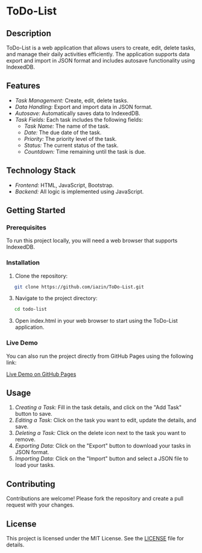 # ToDo-List

## Description

ToDo-List is a web application that allows users to create, edit, delete tasks, and manage their daily activities efficiently. The application supports data export and import in JSON format and includes autosave functionality using IndexedDB.

## Features

- *Task Management:* Create, edit, delete tasks.
- *Data Handling:* Export and import data in JSON format.
- *Autosave:* Automatically saves data to IndexedDB.
- *Task Fields:* Each task includes the following fields:
  - *Task Name:* The name of the task.
  - *Date:* The due date of the task.
  - *Priority:* The priority level of the task.
  - *Status:* The current status of the task.
  - *Countdown:* Time remaining until the task is due.

## Technology Stack

- *Frontend:* HTML, JavaScript, Bootstrap.
- *Backend:* All logic is implemented using JavaScript.

## Getting Started

### Prerequisites

To run this project locally, you will need a web browser that supports IndexedDB.

### Installation

1. Clone the repository:
```sh
   git clone https://github.com/iazin/ToDo-List.git
```
   
3. Navigate to the project directory:
```sh
   cd todo-list
```
   
3. Open index.html in your web browser to start using the ToDo-List application.

### Live Demo

You can also run the project directly from GitHub Pages using the following link:

[Live Demo on GitHub Pages](https://iazin.github.io/ToDo-List/)

## Usage

1. *Creating a Task:* Fill in the task details, and click on the "Add Task" button to save.
2. *Editing a Task:* Click on the task you want to edit, update the details, and save.
3. *Deleting a Task:* Click on the delete icon next to the task you want to remove.
4. *Exporting Data:* Click on the "Export" button to download your tasks in JSON format.
5. *Importing Data:* Click on the "Import" button and select a JSON file to load your tasks.

## Contributing

Contributions are welcome! Please fork the repository and create a pull request with your changes.

## License

This project is licensed under the MIT License. See the [LICENSE](LICENSE) file for details.
